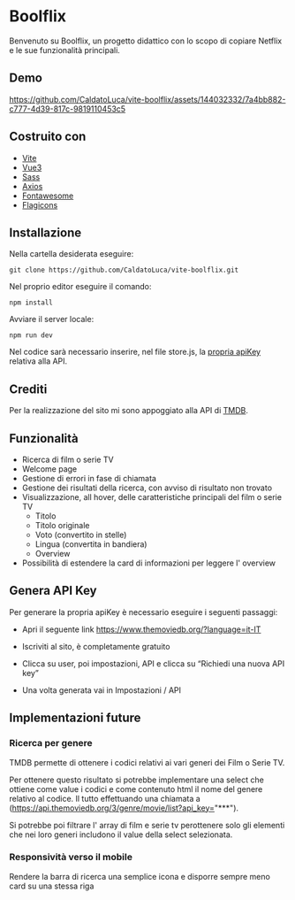 # Boolflix

Benvenuto su Boolflix, un progetto didattico con lo scopo di copiare Netflix e le sue funzionalità principali.

## Demo



https://github.com/CaldatoLuca/vite-boolflix/assets/144032332/7a4bb882-c777-4d39-817c-9819110453c5





## Costruito con

- [Vite](https://vitejs.dev)
- [Vue3](https://vuejs.org)
- [Sass](https://sass-lang.com/)
- [Axios](https://axios-http.com)
- [Fontawesome](https://fontawesome.com/)
- [Flagicons](https://flagicons.lipis.dev/)

## Installazione

Nella cartella desiderata eseguire:

```
git clone https://github.com/CaldatoLuca/vite-boolflix.git
```

Nel proprio editor eseguire il comando:

```
npm install
```

Avviare il server locale:

```
npm run dev
```

Nel codice sarà necessario inserire, nel file store.js, la [propria apiKey](#genera-api-key) relativa alla API.

## Crediti

Per la realizzazione del sito mi sono appoggiato alla API di [TMDB](https://www.themoviedb.org/?language=it-IT).

## Funzionalità

- Ricerca di film o serie TV
- Welcome page
- Gestione di errori in fase di chiamata
- Gestione dei risultati della ricerca, con avviso di risultato non trovato
- Visualizzazione, all hover, delle caratteristiche principali del film o serie TV
  - Titolo
  - Titolo originale
  - Voto (convertito in stelle)
  - Lingua (convertita in bandiera)
  - Overview
- Possibilità di estendere la card di informazioni per leggere l' overview

## Genera API Key

Per generare la propria apiKey è necessario eseguire i seguenti passaggi:

- Apri il seguente link https://www.themoviedb.org/?language=it-IT

- Iscriviti al sito, è completamente gratuito

- Clicca su user, poi impostazioni, API e clicca su “Richiedi una nuova API key”

- Una volta generata vai in Impostazioni / API

## Implementazioni future

### Ricerca per genere

TMDB permette di ottenere i codici relativi ai vari generi dei Film o Serie TV.

Per ottenere questo risultato si potrebbe implementare una select che ottiene come value i codici e come contenuto html il nome del genere relativo al codice. Il tutto effettuando una chiamata a (https://api.themoviedb.org/3/genre/movie/list?api_key="***").

Si potrebbe poi filtrare l' array di film e serie tv perottenere solo gli elementi che nei loro generi includono il value della select selezionata.

### Responsività verso il mobile

Rendere la barra di ricerca una semplice icona e disporre sempre meno card su una stessa riga
